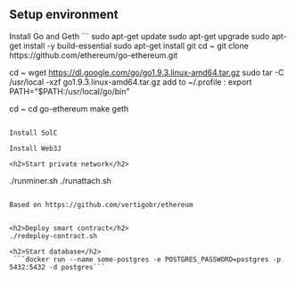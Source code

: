<h2>Setup environment</h2>
Install Go and Geth
```
sudo apt-get update
sudo apt-get upgrade
sudo apt-get install -y build-essential
sudo apt-get install git
cd ~
git clone https://github.com/ethereum/go-ethereum.git

cd ~
wget https://dl.google.com/go/go1.9.3.linux-amd64.tar.gz
sudo tar -C /usr/local -xzf go1.9.3.linux-amd64.tar.gz
add to ~/.profile : export PATH="$PATH:/usr/local/go/bin"

cd ~
cd go-ethereum
make geth
```

Install SolC

Install Web3J

<h2>Start private network</h2>
```
./runminer.sh
./runattach.sh
```

Based on https://github.com/vertigobr/ethereum


<h2>Deploy smart contract</h2>
./redeploy-contract.sh

<h2>Start database</h2>
 ```docker run --name some-postgres -e POSTGRES_PASSWORD=postgres -p 5432:5432 -d postgres```


